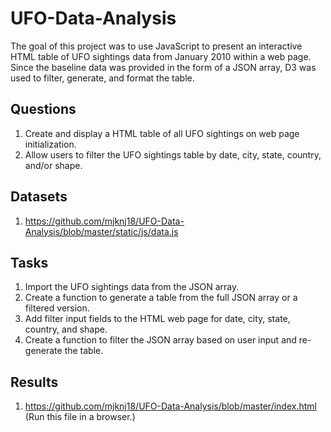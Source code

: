 # UFO-Data-Analysis

The goal of this project was to use JavaScript to present an interactive HTML table of UFO sightings data from January 2010 within a web page. Since the baseline data was provided in the form of a JSON array, D3 was used to filter, generate, and format the table.

## Questions

1. Create and display a HTML table of all UFO sightings on web page initialization.
2. Allow users to filter the UFO sightings table by date, city, state, country, and/or shape.

## Datasets

1. https://github.com/mjknj18/UFO-Data-Analysis/blob/master/static/js/data.js

## Tasks

1. Import the UFO sightings data from the JSON array.
2. Create a function to generate a table from the full JSON array or a filtered version.
3. Add filter input fields to the HTML web page for date, city, state, country, and shape.
4. Create a function to filter the JSON array based on user input and re-generate the table.

## Results

1. https://github.com/mjknj18/UFO-Data-Analysis/blob/master/index.html (Run this file in a browser.)